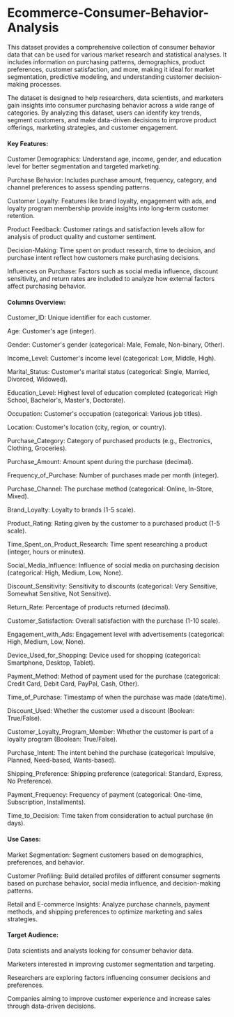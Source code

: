 # Ecommerce-Consumer-Behavior-Analysis

This dataset provides a comprehensive collection of consumer behavior data that can be used for various market research and statistical analyses. It includes information on purchasing patterns, demographics, product preferences, customer satisfaction, and more, making it ideal for market segmentation, predictive modeling, and understanding customer decision-making processes.

The dataset is designed to help researchers, data scientists, and marketers gain insights into consumer purchasing behavior across a wide range of categories. By analyzing this dataset, users can identify key trends, segment customers, and make data-driven decisions to improve product offerings, marketing strategies, and customer engagement.

#### Key Features:
Customer Demographics: Understand age, income, gender, and education level for better segmentation and targeted marketing.

Purchase Behavior: Includes purchase amount, frequency, category, and channel preferences to assess spending patterns.

Customer Loyalty: Features like brand loyalty, engagement with ads, and loyalty program membership provide insights into long-term customer retention.

Product Feedback: Customer ratings and satisfaction levels allow for analysis of product quality and customer sentiment.

Decision-Making: Time spent on product research, time to decision, and purchase intent reflect how customers make purchasing decisions.

Influences on Purchase: Factors such as social media influence, discount sensitivity, and return rates are included to analyze how external factors affect purchasing behavior.

#### Columns Overview:

Customer_ID: Unique identifier for each customer.

Age: Customer's age (integer).

Gender: Customer's gender (categorical: Male, Female, Non-binary, Other).

Income_Level: Customer's income level (categorical: Low, Middle, High).

Marital_Status: Customer's marital status (categorical: Single, Married, Divorced, Widowed).

Education_Level: Highest level of education completed (categorical: High School, Bachelor's, Master's, Doctorate).

Occupation: Customer's occupation (categorical: Various job titles).

Location: Customer's location (city, region, or country).

Purchase_Category: Category of purchased products (e.g., Electronics, Clothing, Groceries).

Purchase_Amount: Amount spent during the purchase (decimal).

Frequency_of_Purchase: Number of purchases made per month (integer).

Purchase_Channel: The purchase method (categorical: Online, In-Store, Mixed).

Brand_Loyalty: Loyalty to brands (1-5 scale).

Product_Rating: Rating given by the customer to a purchased product (1-5 scale).

Time_Spent_on_Product_Research: Time spent researching a product (integer, hours or minutes).

Social_Media_Influence: Influence of social media on purchasing decision (categorical: High, Medium, Low, None).

Discount_Sensitivity: Sensitivity to discounts (categorical: Very Sensitive, Somewhat Sensitive, Not Sensitive).

Return_Rate: Percentage of products returned (decimal).

Customer_Satisfaction: Overall satisfaction with the purchase (1-10 scale).

Engagement_with_Ads: Engagement level with advertisements (categorical: High, Medium, Low, None).

Device_Used_for_Shopping: Device used for shopping (categorical: Smartphone, Desktop, Tablet).

Payment_Method: Method of payment used for the purchase (categorical: Credit Card, Debit Card, PayPal, Cash, Other).

Time_of_Purchase: Timestamp of when the purchase was made (date/time).

Discount_Used: Whether the customer used a discount (Boolean: True/False).

Customer_Loyalty_Program_Member: Whether the customer is part of a loyalty program (Boolean: True/False).

Purchase_Intent: The intent behind the purchase (categorical: Impulsive, Planned, Need-based, Wants-based).

Shipping_Preference: Shipping preference (categorical: Standard, Express, No Preference).

Payment_Frequency: Frequency of payment (categorical: One-time, Subscription, Installments).

Time_to_Decision: Time taken from consideration to actual purchase (in days).

#### Use Cases:

Market Segmentation: Segment customers based on demographics, preferences, and behavior.

Customer Profiling: Build detailed profiles of different consumer segments based on purchase behavior, social media influence, and decision-making patterns.

Retail and E-commerce Insights: Analyze purchase channels, payment methods, and shipping preferences to optimize marketing and sales strategies.

#### Target Audience:

Data scientists and analysts looking for consumer behavior data.

Marketers interested in improving customer segmentation and targeting.

Researchers are exploring factors influencing consumer decisions and preferences.

Companies aiming to improve customer experience and increase sales through data-driven decisions.
